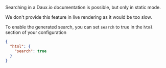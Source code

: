Searching in a Daux.io documentation is possible, but only in static mode.

We don't provide this feature in live rendering as it would be too slow.

To enable the generated search, you can set `search` to true in the `html` section of your configuration

```json
{
  "html": {
    "search": true
  }
}
```
